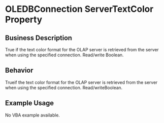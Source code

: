 # OLEDBConnection ServerTextColor Property

## Business Description
True if the text color format for the OLAP server is retrieved from the server when using the specified connection. Read/write Boolean.

## Behavior
Trueif the text color format for the OLAP server is retrieved from the server when using the specified connection.  Read/writeBoolean.

## Example Usage
No VBA example available.